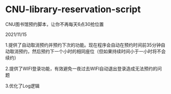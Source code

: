 # CNU-library-reservation-script
CNU图书馆预约脚本，让你不再每天6点30抢位置


2021/11/15

1.提供了自动取消预约并预约下次的功能。现在程序会自动在预约时间前35分钟自动取消预约，然后预约下一个小时的相同座位（但如果持续时间小于一小时将不会续约）


2.提供了WIFI登录功能，有效避免一夜过去WIFI自动退出登录造成无法预约的问题


3.优化了Log逻辑
